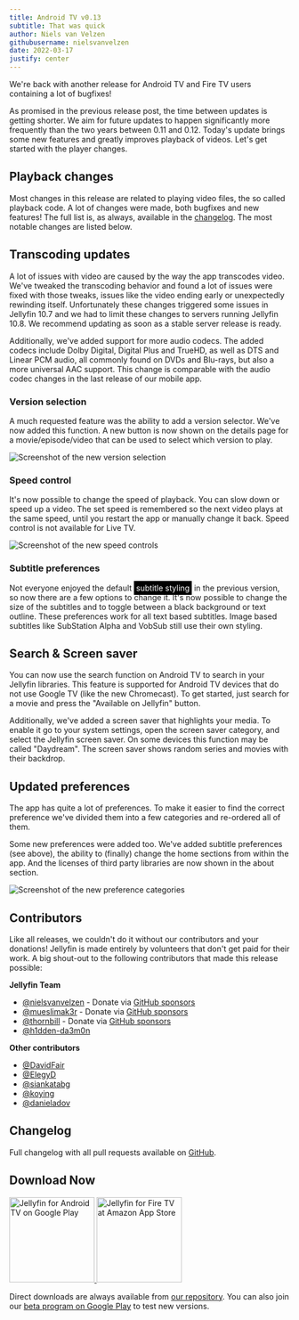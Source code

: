```yaml
---
title: Android TV v0.13
subtitle: That was quick
author: Niels van Velzen
githubusername: nielsvanvelzen
date: 2022-03-17
justify: center
---
```


<!-- markdownlint-disable MD033 MD036 -->

We're back with another release for Android TV and Fire TV users containing a lot of bugfixes!

<!--more-->

As promised in the previous release post, the time between updates is getting shorter. We aim for future updates to happen significantly more frequently than the two years between 0.11 and 0.12. Today's update brings some new features and greatly improves playback of videos. Let's get started with the player changes.

## Playback changes

Most changes in this release are related to playing video files, the so called playback code. A lot of changes were made, both bugfixes and new features! The full list is, as always, available in the [changelog](https://github.com/jellyfin/jellyfin-androidtv/releases/tag/v0.13.0). The most notable changes are listed below.

## Transcoding updates

A lot of issues with video are caused by the way the app transcodes video. We've tweaked the transcoding behavior and found a lot of issues were fixed with those tweaks, issues like the video ending early or unexpectedly rewinding itself. Unfortunately these changes triggered some issues in Jellyfin 10.7 and we had to limit these changes to servers running Jellyfin 10.8. We recommend updating as soon as a stable server release is ready.

Additionally, we've added support for more audio codecs. The added codecs include Dolby Digital, Digital Plus and TrueHD, as well as DTS and Linear PCM audio, all commonly found on DVDs and Blu-rays, but also a more universal AAC support. This change is comparable with the audio codec changes in the last release of our mobile app.

### Version selection

A much requested feature was the ability to add a version selector. We've now added this function. A new button is now shown on the details page for a movie/episode/video that can be used to select which version to play.

![Screenshot of the new version selection](/images/posts/androidtv-0-13-0/versionselection.png)

### Speed control

It's now possible to change the speed of playback. You can slow down or speed up a video. The set speed is remembered so the next video plays at the same speed, until you restart the app or manually change it back. Speed control is not available for Live TV.

![Screenshot of the new speed controls](/images/posts/androidtv-0-13-0/speedcontrol.png)

### Subtitle preferences

Not everyone enjoyed the default <span style="background:#000;color:#fff;padding:4px;">subtitle styling</span> in the previous version, so now there are a few options to change it. It's now possible to change the size of the subtitles and to toggle between a black background or text outline. These preferences work for all text based subtitles. Image based subtitles like SubStation Alpha and VobSub still use their own styling.

## Search & Screen saver

You can now use the search function on Android TV to search in your Jellyfin libraries. This feature is supported for Android TV devices that do not use Google TV (like the new Chromecast). To get started, just search for a movie and press the "Available on Jellyfin" button.

Additionally, we've added a screen saver that highlights your media. To enable it go to your system settings, open the screen saver category, and select the Jellyfin screen saver. On some devices this function may be called "Daydream". The screen saver shows random series and movies with their backdrop.

## Updated preferences

The app has quite a lot of preferences. To make it easier to find the correct preference we've divided them into a few categories and re-ordered all of them.

Some new preferences were added too. We've added subtitle preferences (see above), the ability to (finally) change the home sections from within the app. And the licenses of third party libraries are now shown in the about section.

<img src="/images/posts/androidtv-0-13-0/newprefs.png" alt="Screenshot of the new preference categories" style="max-height:500px;" />

## Contributors

Like all releases, we couldn't do it without our contributors and your donations! Jellyfin is made entirely by volunteers that don't get paid for their work. A big shout-out to the following contributors that made this release possible:

**Jellyfin Team**

- [@nielsvanvelzen](https://github.com/nielsvanvelzen) - Donate via [GitHub sponsors](https://github.com/sponsors/nielsvanvelzen)
- [@mueslimak3r](https://github.com/mueslimak3r) - Donate via [GitHub sponsors](https://github.com/sponsors/mueslimak3r)
- [@thornbill](https://github.com/thornbill) - Donate via [GitHub sponsors](https://github.com/sponsors/thornbill)
- [@h1dden-da3m0n](https://github.com/h1dden-da3m0n)

**Other contributors**

- [@DavidFair](https://github.com/DavidFair)
- [@ElegyD](https://github.com/ElegyD)
- [@siankatabg](https://github.com/siankatabg)
- [@koying](https://github.com/koying)
- [@danieladov](https://github.com/danieladov)

## Changelog

Full changelog with all pull requests available on [GitHub](https://github.com/jellyfin/jellyfin-androidtv/releases/tag/v0.13.0).

## Download Now

<a class="NoLinkLook" href="https://play.google.com/store/apps/details?id=org.jellyfin.androidtv">
  <img width="153" alt='Jellyfin for Android TV on Google Play' src="/images/store-icons/google-play.png" />
</a>

<a class="NoLinkLook" href="https://www.amazon.com/gp/product/B07TX7Z725">
  <img width="153" alt="Jellyfin for Fire TV at Amazon App Store" src="/images/store-icons/amazon.png" />
</a>

Direct downloads are always available from [our repository](https://repo.jellyfin.org/releases/client/androidtv/).
You can also join our [beta program on Google Play](https://play.google.com/apps/testing/org.jellyfin.androidtv) to test new versions.
